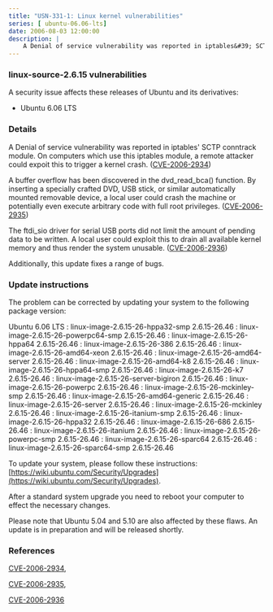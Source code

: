 ```yaml
---
title: "USN-331-1: Linux kernel vulnerabilities"
series: [ ubuntu-06.06-lts]
date: 2006-08-03 12:00:00
description: |
    A Denial of service vulnerability was reported in iptables&#39; SCTP conntrack module. On computers which use this iptables module, a remote attacker could expoit this to trigger a kernel crash. ([CVE-2006-2934](http://people.ubuntu.com/~ubuntu-security/cve/CVE-2006-2934))
--- 
```

 
### linux-source-2.6.15 vulnerabilities

A security issue affects these releases of Ubuntu and its derivatives:

* Ubuntu 6.06 LTS

### Details

A Denial of service vulnerability was reported in iptables&#39; SCTP conntrack module. On computers which use this iptables module, a remote attacker could expoit this to trigger a kernel crash. ([CVE-2006-2934](http://people.ubuntu.com/~ubuntu-security/cve/CVE-2006-2934))

A buffer overflow has been discovered in the dvd_read_bca() function. By inserting a specially crafted DVD, USB stick, or similar automatically mounted removable device, a local user could crash the machine or potentially even execute arbitrary code with full root privileges. ([CVE-2006-2935](http://people.ubuntu.com/~ubuntu-security/cve/CVE-2006-2935))

The ftdi_sio driver for serial USB ports did not limit the amount of pending data to be written. A local user could exploit this to drain all available kernel memory and thus render the system unusable. ([CVE-2006-2936](http://people.ubuntu.com/~ubuntu-security/cve/CVE-2006-2936))

Additionally, this update fixes a range of bugs.

### Update instructions

The problem can be corrected by updating your system to the following package version:

Ubuntu 6.06 LTS
 : linux-image-2.6.15-26-hppa32-smp <span>2.6.15-26.46</span>
 : linux-image-2.6.15-26-powerpc64-smp <span>2.6.15-26.46</span>
 : linux-image-2.6.15-26-hppa64 <span>2.6.15-26.46</span>
 : linux-image-2.6.15-26-386 <span>2.6.15-26.46</span>
 : linux-image-2.6.15-26-amd64-xeon <span>2.6.15-26.46</span>
 : linux-image-2.6.15-26-amd64-server <span>2.6.15-26.46</span>
 : linux-image-2.6.15-26-amd64-k8 <span>2.6.15-26.46</span>
 : linux-image-2.6.15-26-hppa64-smp <span>2.6.15-26.46</span>
 : linux-image-2.6.15-26-k7 <span>2.6.15-26.46</span>
 : linux-image-2.6.15-26-server-bigiron <span>2.6.15-26.46</span>
 : linux-image-2.6.15-26-powerpc <span>2.6.15-26.46</span>
 : linux-image-2.6.15-26-mckinley-smp <span>2.6.15-26.46</span>
 : linux-image-2.6.15-26-amd64-generic <span>2.6.15-26.46</span>
 : linux-image-2.6.15-26-server <span>2.6.15-26.46</span>
 : linux-image-2.6.15-26-mckinley <span>2.6.15-26.46</span>
 : linux-image-2.6.15-26-itanium-smp <span>2.6.15-26.46</span>
 : linux-image-2.6.15-26-hppa32 <span>2.6.15-26.46</span>
 : linux-image-2.6.15-26-686 <span>2.6.15-26.46</span>
 : linux-image-2.6.15-26-itanium <span>2.6.15-26.46</span>
 : linux-image-2.6.15-26-powerpc-smp <span>2.6.15-26.46</span>
 : linux-image-2.6.15-26-sparc64 <span>2.6.15-26.46</span>
 : linux-image-2.6.15-26-sparc64-smp <span>2.6.15-26.46</span>

To update your system, please follow these instructions: [https://wiki.ubuntu.com/Security/Upgrades](https://wiki.ubuntu.com/Security/Upgrades).

After a standard system upgrade you need to reboot your computer to effect the necessary changes.

Please note that Ubuntu 5.04 and 5.10 are also affected by these flaws. An update is in preparation and will be released shortly.

### References

 [CVE-2006-2934](http://people.ubuntu.com/~ubuntu-security/cve/CVE-2006-2934), 

 [CVE-2006-2935](http://people.ubuntu.com/~ubuntu-security/cve/CVE-2006-2935), 

 [CVE-2006-2936](http://people.ubuntu.com/~ubuntu-security/cve/CVE-2006-2936)
 
